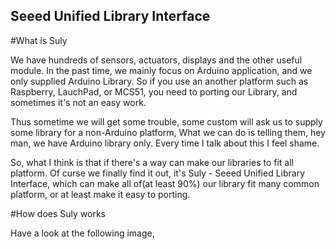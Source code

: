 Seeed Unified Library Interface
------------------------------
#What is Suly

We have hundreds of sensors, actuators, displays and the other useful module. In the past time, we mainly focus on Arduino application, and we only supplied Arduino Library. So if you use an another platform such as Raspberry, LauchPad, or MCS51, you need to porting our Library, and sometimes it's not an easy work. 

Thus sometime we will get some trouble, some custom will ask us to supply some library for a non-Arduino platform, What we can do is telling them, hey man, we have Arduino library only. Every time I talk about this I feel shame. 

So, what I think is that if there's a way can make our libraries to fit all platform. Of curse we finally find it out, it's Suly - Seeed Unified Library Interface, which can make all of(at least 90%) our library fit many common platform, or at least make it easy to porting. 



#How does Suly works

Have a look at the following image,

